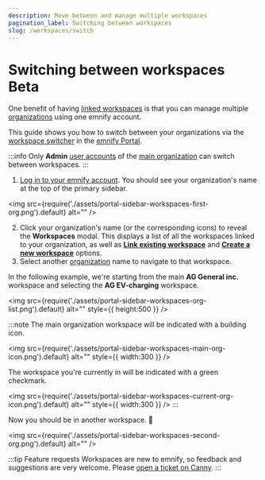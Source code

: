 ```yaml
---
description: Move between and manage multiple workspaces
pagination_label: Switching between workspaces
slug: /workspaces/switch
---
```


# Switching between workspaces <span className="theme-doc-version-badge badge badge--primary beta">Beta</span>

One benefit of having [linked workspaces](/glossary#linked-workspaces) is that you can manage multiple [organizations](/glossary#organization) using one emnify account.

This guide shows you how to switch between your organizations via the [workspace switcher](/glossary#workspace-switcher) in the [emnify Portal](https://portal.emnify.com/).

:::info
Only **Admin** [user accounts](/glossary#user-account) of the [main organization](/glossary#main-organization) can switch between workspaces.
:::

1. [Log in to your emnify account](https://portal.emnify.com/sign).
You should see your organization's name at the top of the primary sidebar.

<img
  src={require('./assets/portal-sidebar-workspaces-first-org.png').default}
  alt=""
/>

2. Click your organization's name (or the corresponding icons) to reveal the **Workspaces** modal.
This displays a list of all the workspaces linked to your organization, as well as [**Link existing workspace**](/how-tos/workspaces/link-existing) and [**Create a new workspace**](/how-tos/workspaces/create-new) options.
3. Select another [organization](/glossary#organization) name to navigate to that workspace.

In the following example, we're starting from the main **AG General inc.** workspace and selecting the **AG EV-charging** workspace.

<img
  src={require('./assets/portal-sidebar-workspaces-org-list.png').default}
  alt=""
  style={{ height:500 }}
/>

:::note
The main organization workspace will be indicated with a building icon.

<img
  src={require('./assets/portal-sidebar-workspaces-main-org-icon.png').default}
  alt=""
  style={{ width:300 }}
/>

The workspace you're currently in will be indicated with a green checkmark.

<img
  src={require('./assets/portal-sidebar-workspaces-current-org-icon.png').default}
  alt=""
  style={{ width:300 }}
/>
:::

Now you should be in another workspace. 🎉

<img
  src={require('./assets/portal-sidebar-workspaces-second-org.png').default}
  alt=""
/>

:::tip Feature requests
Workspaces are new to emnify, so feedback and suggestions are very welcome.
Please [open a ticket on Canny](https://emnify.canny.io/).
:::
